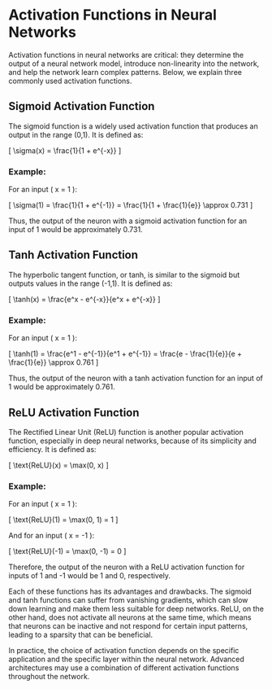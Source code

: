 # Activation Functions in Neural Networks

Activation functions in neural networks are critical: they determine the output of a neural network model, introduce non-linearity into the network, and help the network learn complex patterns. Below, we explain three commonly used activation functions.

## Sigmoid Activation Function

The sigmoid function is a widely used activation function that produces an output in the range (0,1). It is defined as:

\[ \sigma(x) = \frac{1}{1 + e^{-x}} \]

### Example:

For an input \( x = 1 \):

\[ \sigma(1) = \frac{1}{1 + e^{-1}} = \frac{1}{1 + \frac{1}{e}} \approx 0.731 \]

Thus, the output of the neuron with a sigmoid activation function for an input of 1 would be approximately 0.731.

## Tanh Activation Function

The hyperbolic tangent function, or tanh, is similar to the sigmoid but outputs values in the range (-1,1). It is defined as:

\[ \tanh(x) = \frac{e^x - e^{-x}}{e^x + e^{-x}} \]

### Example:

For an input \( x = 1 \):

\[ \tanh(1) = \frac{e^1 - e^{-1}}{e^1 + e^{-1}} = \frac{e - \frac{1}{e}}{e + \frac{1}{e}} \approx 0.761 \]

Thus, the output of the neuron with a tanh activation function for an input of 1 would be approximately 0.761.

## ReLU Activation Function

The Rectified Linear Unit (ReLU) function is another popular activation function, especially in deep neural networks, because of its simplicity and efficiency. It is defined as:

\[ \text{ReLU}(x) = \max(0, x) \]

### Example:

For an input \( x = 1 \):

\[ \text{ReLU}(1) = \max(0, 1) = 1 \]

And for an input \( x = -1 \):

\[ \text{ReLU}(-1) = \max(0, -1) = 0 \]

Therefore, the output of the neuron with a ReLU activation function for inputs of 1 and -1 would be 1 and 0, respectively.

Each of these functions has its advantages and drawbacks. The sigmoid and tanh functions can suffer from vanishing gradients, which can slow down learning and make them less suitable for deep networks. ReLU, on the other hand, does not activate all neurons at the same time, which means that neurons can be inactive and not respond for certain input patterns, leading to a sparsity that can be beneficial.

In practice, the choice of activation function depends on the specific application and the specific layer within the neural network. Advanced architectures may use a combination of different activation functions throughout the network.